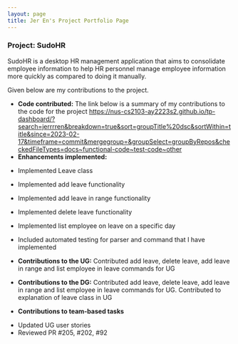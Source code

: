 ```yaml
---
layout: page
title: Jer En's Project Portfolio Page
---
```


### Project: SudoHR

SudoHR is a desktop HR management application that aims to consolidate employee information to help HR personnel manage employee information more quickly as compared to doing it manually.

Given below are my contributions to the project.

* **Code contributed:**
The link below is a summary of my contributions to the code for the project
https://nus-cs2103-ay2223s2.github.io/tp-dashboard/?search=jerrrren&breakdown=true&sort=groupTitle%20dsc&sortWithin=title&since=2023-02-17&timeframe=commit&mergegroup=&groupSelect=groupByRepos&checkedFileTypes=docs~functional-code~test-code~other
* **Enhancements implemented:**
- Implemented Leave class
- Implemented add leave functionality
- Implemented add leave in range functionality
- Implemented delete leave functionality
- Implemented list employee on leave on a specific day


- Included automated testing for parser and command that I have implemented


* **Contributions to the UG:**
Contributed add leave, delete leave, add leave in range and list employee in leave commands for UG


* **Contributions to the DG:**
Contributed add leave, delete leave, add leave in range and list employee in leave commands for UG.
Contributed to explanation of leave class in UG

* **Contributions to team-based tasks**
- Updated UG user stories
- Reviewed PR #205, #202, #92
